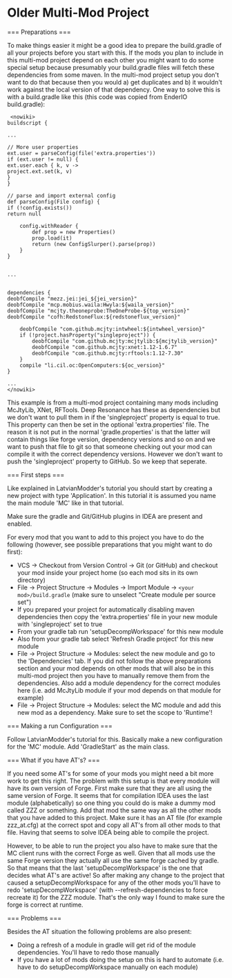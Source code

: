 # Older Multi-Mod Project

=== Preparations ===

To make things easier it might be a good idea to prepare the build.gradle of all your projects before you start with this. If the mods you plan to include in this multi-mod project depend on each other you might want to do some special setup because presumably your build.gradle files will fetch these dependencies from some maven. In the multi-mod project setup you don't want to do that because then you would a) get duplicates and b) it wouldn't work against the local version of that dependency. One way to solve this is with a build.gradle like this (this code was copied from EnderIO build.gradle):
```
 <nowiki>
buildscript {

...

// More user properties
ext.user = parseConfig(file('extra.properties'))
if (ext.user != null) {
ext.user.each { k, v ->
project.ext.set(k, v)
}
}

// parse and import external config
def parseConfig(File config) {
if (!config.exists())
return null

    config.withReader {
        def prop = new Properties()
        prop.load(it)
        return (new ConfigSlurper().parse(prop))
    }
}


...


dependencies {
deobfCompile "mezz.jei:jei_${jei_version}"
deobfCompile "mcp.mobius.waila:Hwyla:${waila_version}"
deobfCompile "mcjty.theoneprobe:TheOneProbe-${top_version}"
deobfCompile "cofh:RedstoneFlux:${redstoneflux_version}"

    deobfCompile "com.github.mcjty:intwheel:${intwheel_version}"
    if (!project.hasProperty("singleproject")) {
        deobfCompile "com.github.mcjty:mcjtylib:${mcjtylib_version}"
        deobfCompile "com.github.mcjty:xnet:1.12-1.6.7"
        deobfCompile "com.github.mcjty:rftools:1.12-7.30"
    }
    compile "li.cil.oc:OpenComputers:${oc_version}"
}

...
</nowiki>
```
This example is from a multi-mod project containing many mods including McJtyLib, XNet, RFTools. Deep Resonance has these as dependencies but we don't want to pull them in if the 'singleproject' property is equal to true. This property can then be set in the optional 'extra.properties' file. The reason it is not put in the normal 'gradle.properties' is that the latter will contain things like forge version, dependency versions and so on and we want to push that file to git so that someone checking out your mod can compile it with the correct dependency versions. However we don't want to push the 'singleproject' property to GitHub. So we keep that seperate.

=== First steps ===

Like explained in LatvianModder's tutorial you should start by creating a new project with type 'Application'. In this tutorial it is assumed you name the main module 'MC' like in that tutorial.

Make sure the gradle and Git/GitHub plugins in IDEA are present and enabled.

For every mod that you want to add to this project you have to do the following (however, see possible preparations that you might want to do first):

* VCS -> Checkout from Version Control -> Git (or GitHub) and checkout your mod inside your project home (so each mod sits in its own directory)
* File -> Project Structure -> Modules -> Import Module -> `<your mod>/build.gradle` (make sure to unselect "Create module per source set")
* If you prepared your project for automatically disabling maven dependencies then copy the 'extra.properties' file in your new module with 'singleproject' set to true
* From your gradle tab run 'setupDecompWorkspace' for this new module
* Also from your gradle tab select 'Refresh Gradle project' for this new module
* File -> Project Structure -> Modules: select the new module and go to the 'Dependencies' tab. If you did not follow the above preparations section and your mod depends on other mods that will also be in this multi-mod project then you have to manually remove them from the dependencies. Also add a module dependency for the correct modules here (i.e. add McJtyLib module if your mod depends on that module for example)
* File -> Project Structure -> Modules: select the MC module and add this new mod as a dependency. Make sure to set the scope to 'Runtime'!

=== Making a run Configuration ===

Follow LatvianModder's tutorial for this. Basically make a new configuration for the 'MC' module. Add 'GradleStart' as the main class.

=== What if you have AT's? ===

If you need some AT's for some of your mods you might need a bit more work to get this right. The problem with this setup is that every module will have its own version of Forge. First make sure that they are all using the same version of Forge. It seems that for compilation IDEA uses the last module (alphabetically) so one thing you could do is make a dummy mod called ZZZ or something. Add that mod the same way as all the other mods that you have added to this project. Make sure it has an AT file (for example zzz_at.cfg) at the correct spot and copy all AT's from all other mods to that file. Having that seems to solve IDEA being able to compile the project.

However, to be able to run the project you also have to make sure that the MC client runs with the correct Forge as well. Given that all mods use the same Forge version they actually all use the same forge cached by gradle. So that means that the last 'setupDecompWorkspace' is the one that decides what AT's are active! So after making any change to the project that caused a setupDecompWorkspace for any of the other mods you'll have to redo 'setupDecompWorkspace' (with --refresh-dependencies to force recreate it) for the ZZZ module. That's the only way I found to make sure the forge is correct at runtime.

=== Problems ===

Besides the AT situation the following problems are also present:

* Doing a refresh of a module in gradle will get rid of the module dependencies. You'll have to redo those manually
* If you have a lot of mods doing the setup on this is hard to automate (i.e. have to do setupDecompWorkspace manually on each module)
